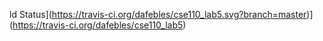 ld Status](https://travis-ci.org/dafebles/cse110_lab5.svg?branch=master)](https://travis-ci.org/dafebles/cse110_lab5)
